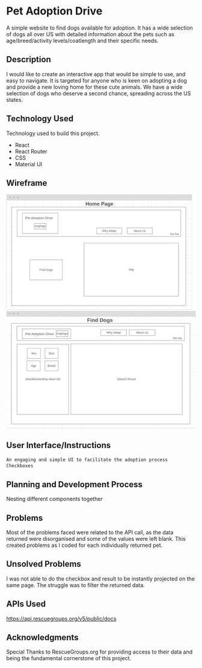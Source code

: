 # Pet Adoption Drive

A simple website to find dogs available for adoption. It has a wide selection of dogs all over US with detailed information about the pets such as age/breed/activity levels/coatlength and their specific needs.



## Description

I would like to create an interactive app that would be simple to use, and easy to navigate. It is targeted for anyone who is keen on adopting a dog and provide a new loving home for these cute animals. We have a wide selection of dogs who deserve a second chance, spreading across the US states. 



## Technology Used

Technology used to build this project.

- React
- React Router
- CSS
- Material UI



## Wireframe
<img src="./images/wireframe.png">
<img src="./images/finddogspage.png">



## User Interface/Instructions

```
An engaging and simple UI to facilitate the adoption process
Checkboxes
```



## Planning and Development Process
Nesting different components together 



## Problems
Most of the problems faced were related to the API call, as the data returned were disorganised and some of the values were left blank. This created problems as I coded for each individually returned pet. 


## Unsolved Problems
I was not able to do the checkbox and result to be instantly projected on the same page. The struggle was to filter the returned data. 

## APIs Used
https://api.rescuegroups.org/v5/public/docs



## Acknowledgments
Special Thanks to RescueGroups.org for providing access to their data and being the fundamental cornerstone of this project.


